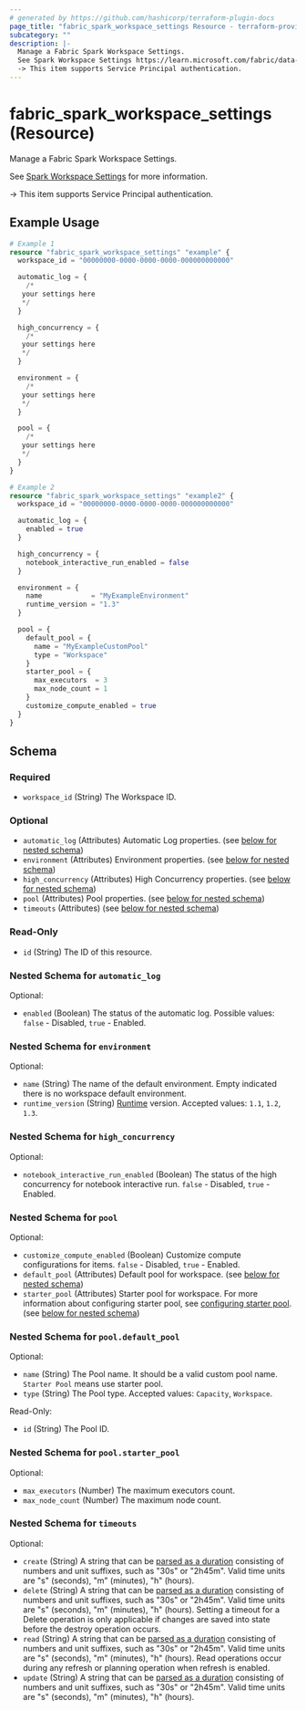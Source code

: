 ```yaml
---
# generated by https://github.com/hashicorp/terraform-plugin-docs
page_title: "fabric_spark_workspace_settings Resource - terraform-provider-fabric"
subcategory: ""
description: |-
  Manage a Fabric Spark Workspace Settings.
  See Spark Workspace Settings https://learn.microsoft.com/fabric/data-engineering/workspace-admin-settings for more information.
  -> This item supports Service Principal authentication.
---
```


# fabric_spark_workspace_settings (Resource)

Manage a Fabric Spark Workspace Settings.

See [Spark Workspace Settings](https://learn.microsoft.com/fabric/data-engineering/workspace-admin-settings) for more information.

-> This item supports Service Principal authentication.

## Example Usage

```terraform
# Example 1
resource "fabric_spark_workspace_settings" "example" {
  workspace_id = "00000000-0000-0000-0000-000000000000"

  automatic_log = {
    /*
   your settings here
   */
  }

  high_concurrency = {
    /*
   your settings here
   */
  }

  environment = {
    /*
   your settings here
   */
  }

  pool = {
    /*
   your settings here
   */
  }
}

# Example 2
resource "fabric_spark_workspace_settings" "example2" {
  workspace_id = "00000000-0000-0000-0000-000000000000"

  automatic_log = {
    enabled = true
  }

  high_concurrency = {
    notebook_interactive_run_enabled = false
  }

  environment = {
    name            = "MyExampleEnvironment"
    runtime_version = "1.3"
  }

  pool = {
    default_pool = {
      name = "MyExampleCustomPool"
      type = "Workspace"
    }
    starter_pool = {
      max_executors  = 3
      max_node_count = 1
    }
    customize_compute_enabled = true
  }
}
```

<!-- schema generated by tfplugindocs -->
## Schema

### Required

- `workspace_id` (String) The Workspace ID.

### Optional

- `automatic_log` (Attributes) Automatic Log properties. (see [below for nested schema](#nestedatt--automatic_log))
- `environment` (Attributes) Environment properties. (see [below for nested schema](#nestedatt--environment))
- `high_concurrency` (Attributes) High Concurrency properties. (see [below for nested schema](#nestedatt--high_concurrency))
- `pool` (Attributes) Pool properties. (see [below for nested schema](#nestedatt--pool))
- `timeouts` (Attributes) (see [below for nested schema](#nestedatt--timeouts))

### Read-Only

- `id` (String) The ID of this resource.

<a id="nestedatt--automatic_log"></a>

### Nested Schema for `automatic_log`

Optional:

- `enabled` (Boolean) The status of the automatic log. Possible values: `false` - Disabled, `true` - Enabled.

<a id="nestedatt--environment"></a>

### Nested Schema for `environment`

Optional:

- `name` (String) The name of the default environment. Empty indicated there is no workspace default environment.
- `runtime_version` (String) [Runtime](https://review.learn.microsoft.com/fabric/data-engineering/runtime) version. Accepted values: `1.1`, `1.2`, `1.3`.

<a id="nestedatt--high_concurrency"></a>

### Nested Schema for `high_concurrency`

Optional:

- `notebook_interactive_run_enabled` (Boolean) The status of the high concurrency for notebook interactive run. `false` - Disabled, `true` - Enabled.

<a id="nestedatt--pool"></a>

### Nested Schema for `pool`

Optional:

- `customize_compute_enabled` (Boolean) Customize compute configurations for items. `false` - Disabled, `true` - Enabled.
- `default_pool` (Attributes) Default pool for workspace. (see [below for nested schema](#nestedatt--pool--default_pool))
- `starter_pool` (Attributes) Starter pool for workspace. For more information about configuring starter pool, see [configuring starter pool](https://review.learn.microsoft.com/fabric/data-engineering/configure-starter-pools). (see [below for nested schema](#nestedatt--pool--starter_pool))

<a id="nestedatt--pool--default_pool"></a>

### Nested Schema for `pool.default_pool`

Optional:

- `name` (String) The Pool name. It should be a valid custom pool name. `Starter Pool` means use starter pool.
- `type` (String) The Pool type. Accepted values: `Capacity`, `Workspace`.

Read-Only:

- `id` (String) The Pool ID.

<a id="nestedatt--pool--starter_pool"></a>

### Nested Schema for `pool.starter_pool`

Optional:

- `max_executors` (Number) The maximum executors count.
- `max_node_count` (Number) The maximum node count.

<a id="nestedatt--timeouts"></a>

### Nested Schema for `timeouts`

Optional:

- `create` (String) A string that can be [parsed as a duration](https://pkg.go.dev/time#ParseDuration) consisting of numbers and unit suffixes, such as "30s" or "2h45m". Valid time units are "s" (seconds), "m" (minutes), "h" (hours).
- `delete` (String) A string that can be [parsed as a duration](https://pkg.go.dev/time#ParseDuration) consisting of numbers and unit suffixes, such as "30s" or "2h45m". Valid time units are "s" (seconds), "m" (minutes), "h" (hours). Setting a timeout for a Delete operation is only applicable if changes are saved into state before the destroy operation occurs.
- `read` (String) A string that can be [parsed as a duration](https://pkg.go.dev/time#ParseDuration) consisting of numbers and unit suffixes, such as "30s" or "2h45m". Valid time units are "s" (seconds), "m" (minutes), "h" (hours). Read operations occur during any refresh or planning operation when refresh is enabled.
- `update` (String) A string that can be [parsed as a duration](https://pkg.go.dev/time#ParseDuration) consisting of numbers and unit suffixes, such as "30s" or "2h45m". Valid time units are "s" (seconds), "m" (minutes), "h" (hours).
